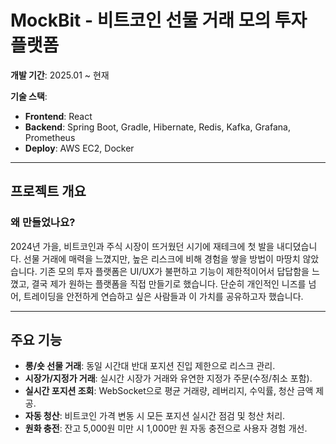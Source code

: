 # MockBit - 비트코인 선물 거래 모의 투자 플랫폼

**개발 기간**: 2025.01 ~ 현재

**기술 스택**:

- **Frontend**: React
- **Backend**: Spring Boot, Gradle, Hibernate, Redis, Kafka, Grafana, Prometheus
- **Deploy**: AWS EC2, Docker

---

## 프로젝트 개요

### 왜 만들었나요?

2024년 가을, 비트코인과 주식 시장이 뜨거웠던 시기에 재테크에 첫 발을 내디뎠습니다. 선물 거래에 매력을 느꼈지만, 높은 리스크에 비해 경험을 쌓을 방법이 마땅치 않았습니다. 기존 모의 투자 플랫폼은 UI/UX가 불편하고 기능이 제한적이어서 답답함을 느꼈고, 결국 제가 원하는 플랫폼을 직접 만들기로 했습니다. 단순히 개인적인 니즈를 넘어, 트레이딩을 안전하게 연습하고 싶은 사람들과 이 가치를 공유하고자 했습니다.

---

## 주요 기능

- **롱/숏 선물 거래**: 동일 시간대 반대 포지션 진입 제한으로 리스크 관리.
- **시장가/지정가 거래**: 실시간 시장가 거래와 유연한 지정가 주문(수정/취소 포함).
- **실시간 포지션 조회**: WebSocket으로 평균 거래량, 레버리지, 수익률, 청산 금액 제공.
- **자동 청산**: 비트코인 가격 변동 시 모든 포지션 실시간 점검 및 청산 처리.
- **원화 충전**: 잔고 5,000원 미만 시 1,000만 원 자동 충전으로 사용자 경험 개선.